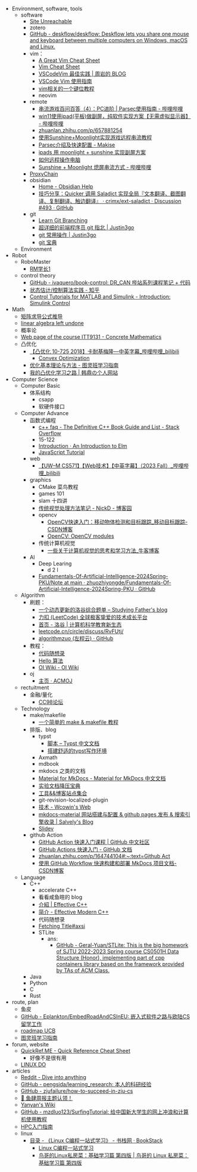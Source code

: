 - Environment, software, tools
	- software
		- [Site Unreachable](https://blog.xm.mk/posts/b15e/)
		- zotero
		- [GitHub - deskflow/deskflow: Deskflow lets you share one mouse and keyboard between multiple computers on Windows, macOS and Linux.](https://github.com/deskflow/deskflow)
		- vim：
			- [A Great Vim Cheat Sheet](https://vimsheet.com/)
			- [Vim Cheat Sheet](https://vim.rtorr.com/lang/zh_cn)
			- [VSCodeVim 最佳实践 | 周岩的 BLOG](https://zhouyanlt.github.io/vim/2019/09/20/vscode-vim-best-practices.html)
			- [VSCode Vim 使用指南](https://hanzhen.wang/posts/vscode-vim)
			- [vim相关的一个键位教程](https://cworld.top/blog/vim-key)  
			- neovim
		- remote 
			- [串流游戏百问百答（4）：PC进阶 | Parsec使用指南 - 哔哩哔哩](https://www.bilibili.com/read/cv32334628)  
			- [win11使用ipad(平板)做副屏，纯软件实现方案【无需虚拟显示器】 - 哔哩哔哩](https://www.bilibili.com/read/cv23432170/#:~:text=%E6%89%93%E5%BC%80%E5%B9%B3%E6%9D%BF%E7%AB%AF%E7%9A%84moon)
			- [zhuanlan.zhihu.com/p/657881254](https://zhuanlan.zhihu.com/p/657881254)
			- [使用Sunshine+Moonlight实现游戏远程串流教程](https://www.hangge.com/blog/cache/detail_3544.html#:~:text=Sunshine%20+)
			- [Parsec介绍及快速配置 - Makise](https://makise.xlog.app/parsec?)
			- [ipads 用 moonlight + sunshine 实现副屏方案](https://zhuanlan.zhihu.com/p/669124021#:~:text=%E3%80%90%E6%93%8D%E4%BD%9C%E6%AD%A5%E9%AA%A4%E3%80%91%201.%E8%BD%AF)
			- [如何远程操作电脑](https://obsidian.zerokei.top/Hub/%E5%A6%82%E4%BD%95%E8%BF%9C%E7%A8%8B%E6%93%8D%E4%BD%9C%E7%94%B5%E8%84%91/)
			- [Sunshine + Moonlight 熄屏串流方式 - 哔哩哔哩](https://www.bilibili.com/read/cv30603647/#:~:text=%E7%94%B1%E4%BA%8E%E4%B9%8B%E5%89%8D%E6%9C%89%E6%AE%B5%E6%97%B6%E9%97%B4%E4%B8%8D%E5%9C%A8)
		- [ProxyChain](https://zhuanlan.zhihu.com/p/166375631#:~:text=ProxyChain)
		- obsidian
			- [Home - Obsidian Help](https://help.obsidian.md/)
			- [技巧分享：Quicker 调用 Saladict 实现全局『文本翻译、截图翻译、复制翻译、触边翻译』 · crimx/ext-saladict · Discussion #493 · GitHub](https://github.com/crimx/ext-saladict/discussions/493)
		- git
			- [Learn Git Branching](https://learngitbranching.js.org/?demo=&locale=zh_CN)
			- [超详细的前端程序员 git 指北 | Justin3go](https://justin3go.com/posts/2022/10/14%E8%B6%85%E8%AF%A6%E7%BB%86%E7%9A%84%E5%89%8D%E7%AB%AF%E7%A8%8B%E5%BA%8F%E5%91%98git%E6%8C%87%E5%8C%97)
			- [git 常用操作 | Justin3go](https://justin3go.com/posts/2022/02/04git%E5%B8%B8%E7%94%A8%E6%93%8D%E4%BD%9C)
			- [git 宝典](https://wangloo.github.io/posts/tools/git/git/)
	- Environment
- Robot
	- RoboMaster
		- [RM学长1](https://www.zhihu.com/people/zengen-38)
	- control theory
		- [GitHub - ivaquero/book-control: DR\_CAN 哔站系列课程笔记 + 代码](https://github.com/ivaquero/book-control)
		- [状态估计/控制算法实践 - 知乎](https://www.zhihu.com/column/c_1296379521394929664)
		- [Control Tutorials for MATLAB and Simulink - Introduction: Simulink Control](https://ctms.engin.umich.edu/CTMS/index.php?example=Introduction&section=SimulinkControl)
- Math
	- [矩阵求导公式推导](https://zhuanlan.zhihu.com/p/273729929)
	- [linear algebra left undone](https://github.com/yhwu-is/Linear-Algebra-Left-Undone)
	- 概率论
	- [Web page of the course ITT9131 - Concrete Mathematics](https://cs.ioc.ee/cm/)
	- 凸优化
		- [【凸优化 10-725 2018】卡耐基梅隆—中英字幕\_哔哩哔哩\_bilibili](https://www.bilibili.com/video/BV1NYHve9EdX)
			- [Convex Optimization](https://www.stat.cmu.edu/~ryantibs/convexopt/)
		- [优化基本理论与方法 - 图灵班学习指南](https://zju-turing.github.io/TuringCourses/major_basic/convex_optimization)
		- [我的凸优化学习之路 | 韩鼎の个人网站](https://deanhan.com/2018/01/17/convex/)
- Computer Science
	- Computer Basic
		- 体系结构
			- csapp
			- 软硬件接口
	- Computer Advance
		- 函数式编程
			- [c++ faq - The Definitive C++ Book Guide and List - Stack Overflow](https://stackoverflow.com/questions/388242/the-definitive-c-book-guide-and-list)
			- 15-122
			- [Introduction · An Introduction to Elm](https://guide.elm-lang.org/)
			- [JavaScript Tutorial](https://www.w3schools.com/js/)
		- web
			- [【UW–M CS571】【Web技术】【中英字幕】（2023 Fall）\_哔哩哔哩\_bilibili](https://www.bilibili.com/video/BV1vK421y7aY)
		- graphics
			- CMake 菜鸟教程
			- games 101
			- slam 十四讲
			- [传统视觉处理方法笔记 - NickD - 博客园](https://www.cnblogs.com/cntech/p/15342241.html#:~:text=1.%20%E5%9B%BE%E5%83%8F%E5%88%86%E5%89%B2%20%E4%BC%A0%E7%BB%9F)
			- opencv
				- [OpenCV快速入门：移动物体检测和目标跟踪\_移动目标跟踪-CSDN博客](https://blog.csdn.net/qq_31463571/article/details/134646806#:~:text=%E9%80%9A%E8%BF%87%E5%88%86%E6%9E%90%E8%BF%99%E4%BA%9B%E5%90%91%E9%87%8F%EF%BC%8C%E5%8F%AF)
				- [OpenCV: OpenCV modules](https://docs.opencv.org/4.x/index.html)
			- 传统计算机视觉
				- [一些关于计算机视觉的思考和学习方法\_牛客博客](https://blog.nowcoder.net/n/79b7219009fb4ed6b863944a7eb7ce85?from=nowcoder_improve)
		- AI
			- Deep Learing
				- d 2 l
			- [Fundamentals-Of-Artificial-Intelligence-2024Spring-PKU/Note at main · zhuozhiyongde/Fundamentals-Of-Artificial-Intelligence-2024Spring-PKU · GitHub](https://github.com/zhuozhiyongde/Fundamentals-Of-Artificial-Intelligence-2024Spring-PKU/blob/main/Note/)
	- Algorithm
		- 刷题：
			- [一个动态更新的洛谷综合题单 – Studying Father's blog](https://studyingfather.com/archives/841)
			- [力扣 (LeetCode) 全球极客挚爱的技术成长平台](https://leetcode.cn/)
			- [首页 - 洛谷 | 计算机科学教育新生态](https://www.luogu.com.cn/)
			- [leetcode.cn/circle/discuss/RvFUtj/](https://leetcode.cn/circle/discuss/RvFUtj/)
			- [algorithmzuo (左程云) · GitHub](https://github.com/algorithmzuo)
		- 教程：
			- [代码随想录](https://programmercarl.com/)
			- [Hello 算法](https://www.hello-algo.com/)
			- [OI Wiki - OI Wiki](https://oi-wiki.org/)
		- oj
			- [主页 · ACMOJ](https://acm.sjtu.edu.cn/OnlineJudge/)
	- rectuitment
		- 金融/量化
			- [CC98论坛](https://www.cc98.org/topic/5132208)
	- Technology
		- make/makefile
			- [一个简单的 make & makefile 教程](https://zhuanlan.zhihu.com/p/92010728)
		- 排版、blog
			- typst
				- [脚本 – Typst 中文文档](https://typst-doc-cn.github.io/docs/reference/scripting)
				- [搭建舒适的typst写作环境](https://zhuanlan.zhihu.com/p/642509853)
			- Axmath
			- mdbook
			- mkdocs 之类的文档
			- [Material for MkDocs - Material for MkDocs 中文文档](https://mkdoc-material.llango.com/)
			- [实验文档降压宝典](https://hypotensor.tonycrane.cc/)
			- [工具&&博客站点集合](https://wangloo.github.io/posts/tools/useful_sites/)
			- git-revision-localized-plugin
			- [技术 - Wcowin's Web](https://wcowin.work/blog/indexblog.html)
			- [mkdocs-material 网站搭建与配置 & github pages 发布 & 搜索引擎收录 | Salvely's Blog](https://salvely.github.io/posts/mkdocs-material%20%E7%BD%91%E7%AB%99%E6%90%AD%E5%BB%BA%E4%B8%8E%E9%85%8D%E7%BD%AE%20_%20github%20pages%20%E5%8F%91%E5%B8%83%20_%20%E6%90%9C%E7%B4%A2%E5%BC%95%E6%93%8E%E6%94%B6%E5%BD%95.html)
			- [Slidev](https://cn.sli.dev/)
		- github Action
			- [GitHub Action 快速入门课程 | GitHub 中文社区](https://www.github-zh.com/getting-started/hello-github-actions)
			- [GitHub Actions 快速入门 - GitHub 文档](https://docs.github.com/zh/actions/writing-workflows/quickstart)
			- [zhuanlan.zhihu.com/p/164744104#:\~:text=Github Act](https://zhuanlan.zhihu.com/p/164744104#:~:text=Github%20Act)
			- [使用 GitHub Workflow 快速构建和部署 MkDocs 项目文档-CSDN博客](https://blog.csdn.net/li_yatao/article/details/141035509#:~:text=%E9%80%9A%E8%BF%87%E7%BC%96%E5%86%99%20Workf)
	- Language
		- C++
			- accelerate C++
			- 看看咸鱼暄的 blog
			- [介紹 | Effective C++](https://wizardforcel.gitbooks.io/effective-cpp/content/index.html)
			- [简介 - Effective Modern C++](https://cntransgroup.github.io/EffectiveModernCppChinese/)
			- 代码随想录
			- [Fetching Title#axsi](https://zh.cppreference.com/)
			- STLite
				- ans:
					- [GitHub - Geral-Yuan/STLite: This is the big homework of SJTU 2022-2023 Spring course CS0501H Data Structure (Honor), implementing part of cpp containers library based on the framework provided by TAs of ACM Class.](https://github.com/Geral-Yuan/STLite/tree/main)
		- Java
		- Python
		- C
		- Rust
- route, plan
	- 鱼皮
	- [GitHub - Eplankton/EmbedRoadAndCSInEU: 嵌入式软件之路与欧陆CS留学工作](https://github.com/Eplankton/EmbedRoadAndCSInEU)
	- [roadmap UCB](https://hkn.eecs.berkeley.edu/courseguides)
	- [图灵班学习指南](https://zju-turing.github.io/TuringCourses/)
- forum, website
	- [QuickRef.ME - Quick Reference Cheat Sheet](https://quickref.me/)
		- 好像不是很有用
	- [LINUX DO](https://linux.do/latest)
- articles
	- [Reddit - Dive into anything](https://www.reddit.com/r/learnprogramming/wiki/faq/)
	- [GitHub - pengsida/learning\_research: 本人的科研经验](https://github.com/pengsida/learning_research)
	- [GitHub - zjufailure/how-to-succeed-in-zju-cs](https://github.com/zjufailure/how-to-succeed-in-zju-cs)
	- [🍤 鱼肆周报主题认领！](https://www.yuque.com/xianyuxuan/saltfish_shop/weekly_headlines)
	- [Yanyan's Wiki](https://jyywiki.cn/Reading_List.md)
	- [GitHub - mzdluo123/SurfingTutorial: 给中国新大学生的网上冲浪和计算机使用教程](https://github.com/mzdluo123/SurfingTutorial)
	- [HPC入门指南](https://hpc-sjtu.github.io/HPC_Start_Guide/)
	- linux
		- [目录 - 《Linux C编程一站式学习》 - 书栈网 · BookStack](https://www.bookstack.cn/read/linux-c/menu.md)
			- [Linux C编程一站式学习](https://akaedu.github.io/book/)
			- [鸟哥的Linux私房菜：基础学习篇 第四版 | 鸟哥的 Linux 私房菜：基础学习篇 第四版](https://wizardforcel.gitbooks.io/vbird-linux-basic-4e)
